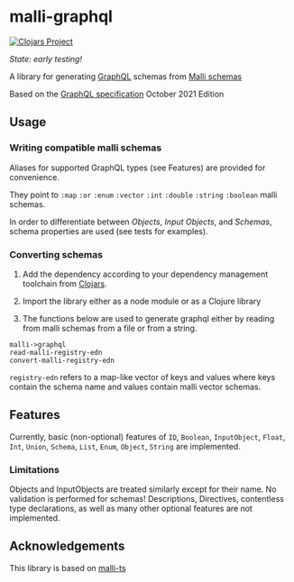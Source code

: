 # malli-graphql

[![Clojars Project](https://img.shields.io/clojars/v/org.clojars.flowyourmoney/malli-graphql.svg)](https://clojars.org/org.clojars.flowyourmoney/malli-graphql)

*State: early testing!*

A library for generating [GraphQL](https://graphql.org/) schemas from [Malli schemas](https://github.com/metosin/malli)

Based on the [GraphQL specification](https://spec.graphql.org/October2021/) October 2021 Edition

## Usage
### Writing compatible malli schemas
Aliases for supported GraphQL types (see Features) are provided for convenience.

They point to `:map` `:or` `:enum` `:vector` `:int` `:double` `:string` `:boolean` malli schemas.

In order to differentiate between *Objects*, *Input Objects*, and *Schemas*, schema properties are used (see tests for examples).

### Converting schemas
1. Add the dependency according to your dependency management toolchain from [Clojars](https://clojars.org/org.clojars.flowyourmoney/malli-graphql).

2. Import the library either as a node module or as a Clojure library

3. The functions below are used to generate graphql either by reading from malli schemas from a file or from a string.

```
malli->graphql
read-malli-registry-edn
convert-malli-registry-edn
```

`registry-edn` refers to a map-like vector of keys and values where keys contain the schema name and values contain malli vector schemas.

## Features
Currently, basic (non-optional) features of `ID`, `Boolean`, `InputObject`, `Float`, `Int`, `Union`, `Schema`, `List`, `Enum`, `Object`, `String` are implemented.

### Limitations
Objects and InputObjects are treated similarly except for their name.
No validation is performed for schemas!
Descriptions, Directives, contentless type declarations, as well as many other optional features are not implemented.

## Acknowledgements
This library is based on [malli-ts](https://github.com/flowyourmoney/malli-ts)
